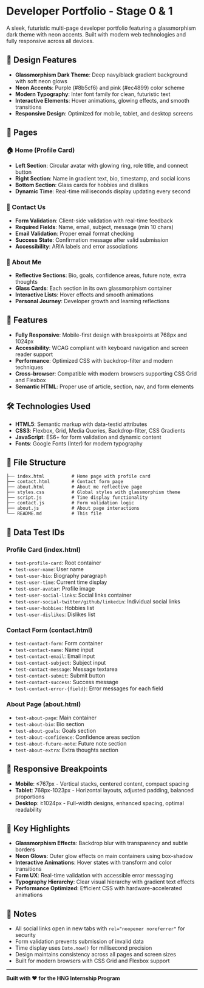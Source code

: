 # Developer Portfolio - Stage 0 & 1

A sleek, futuristic multi-page developer portfolio featuring a glassmorphism dark theme with neon accents. Built with modern web technologies and fully responsive across all devices.

## 🎨 Design Features

- **Glassmorphism Dark Theme**: Deep navy/black gradient background with soft neon glows
- **Neon Accents**: Purple (#8b5cf6) and pink (#ec4899) color scheme
- **Modern Typography**: Inter font family for clean, futuristic text
- **Interactive Elements**: Hover animations, glowing effects, and smooth transitions
- **Responsive Design**: Optimized for mobile, tablet, and desktop screens

## 📱 Pages

### 🏠 Home (Profile Card)
- **Left Section**: Circular avatar with glowing ring, role title, and connect button
- **Right Section**: Name in gradient text, bio, timestamp, and social icons
- **Bottom Section**: Glass cards for hobbies and dislikes
- **Dynamic Time**: Real-time milliseconds display updating every second

### 📧 Contact Us
- **Form Validation**: Client-side validation with real-time feedback
- **Required Fields**: Name, email, subject, message (min 10 chars)
- **Email Validation**: Proper email format checking
- **Success State**: Confirmation message after valid submission
- **Accessibility**: ARIA labels and error associations

### 👤 About Me
- **Reflective Sections**: Bio, goals, confidence areas, future note, extra thoughts
- **Glass Cards**: Each section in its own glassmorphism container
- **Interactive Lists**: Hover effects and smooth animations
- **Personal Journey**: Developer growth and learning reflections

## 🚀 Features

- **Fully Responsive**: Mobile-first design with breakpoints at 768px and 1024px
- **Accessibility**: WCAG compliant with keyboard navigation and screen reader support
- **Performance**: Optimized CSS with backdrop-filter and modern techniques
- **Cross-browser**: Compatible with modern browsers supporting CSS Grid and Flexbox
- **Semantic HTML**: Proper use of article, section, nav, and form elements

## 🛠️ Technologies Used

- **HTML5**: Semantic markup with data-testid attributes
- **CSS3**: Flexbox, Grid, Media Queries, Backdrop-filter, CSS Gradients
- **JavaScript**: ES6+ for form validation and dynamic content
- **Fonts**: Google Fonts (Inter) for modern typography

## 📁 File Structure

```
├── index.html          # Home page with profile card
├── contact.html        # Contact form page
├── about.html          # About me reflective page
├── styles.css          # Global styles with glassmorphism theme
├── script.js           # Time display functionality
├── contact.js          # Form validation logic
├── about.js            # About page interactions
└── README.md           # This file
```



## 🧪 Data Test IDs

### Profile Card (index.html)
- `test-profile-card`: Root container
- `test-user-name`: User name
- `test-user-bio`: Biography paragraph
- `test-user-time`: Current time display
- `test-user-avatar`: Profile image
- `test-user-social-links`: Social links container
- `test-user-social-twitter/github/linkedin`: Individual social links
- `test-user-hobbies`: Hobbies list
- `test-user-dislikes`: Dislikes list

### Contact Form (contact.html)
- `test-contact-form`: Form container
- `test-contact-name`: Name input
- `test-contact-email`: Email input
- `test-contact-subject`: Subject input
- `test-contact-message`: Message textarea
- `test-contact-submit`: Submit button
- `test-contact-success`: Success message
- `test-contact-error-{field}`: Error messages for each field

### About Page (about.html)
- `test-about-page`: Main container
- `test-about-bio`: Bio section
- `test-about-goals`: Goals section
- `test-about-confidence`: Confidence areas section
- `test-about-future-note`: Future note section
- `test-about-extra`: Extra thoughts section

## 🎯 Responsive Breakpoints

- **Mobile**: ≤767px - Vertical stacks, centered content, compact spacing
- **Tablet**: 768px-1023px - Horizontal layouts, adjusted padding, balanced proportions
- **Desktop**: ≥1024px - Full-width designs, enhanced spacing, optimal readability

## 🌟 Key Highlights

- **Glassmorphism Effects**: Backdrop blur with transparency and subtle borders
- **Neon Glows**: Outer glow effects on main containers using box-shadow
- **Interactive Animations**: Hover states with transform and color transitions
- **Form UX**: Real-time validation with accessible error messaging
- **Typography Hierarchy**: Clear visual hierarchy with gradient text effects
- **Performance Optimized**: Efficient CSS with hardware-accelerated animations

## 📝 Notes

- All social links open in new tabs with `rel="noopener noreferrer"` for security
- Form validation prevents submission of invalid data
- Time display uses `Date.now()` for millisecond precision
- Design maintains consistency across all pages and screen sizes
- Built for modern browsers with CSS Grid and Flexbox support

---

**Built with ❤️ for the HNG Internship Program**
